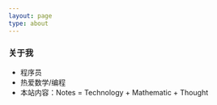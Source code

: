 ```yaml
---
layout: page
type: about
---
```


### 关于我

- 程序员
- 热爱数学/编程
- 本站内容：Notes = Technology + Mathematic + Thought
